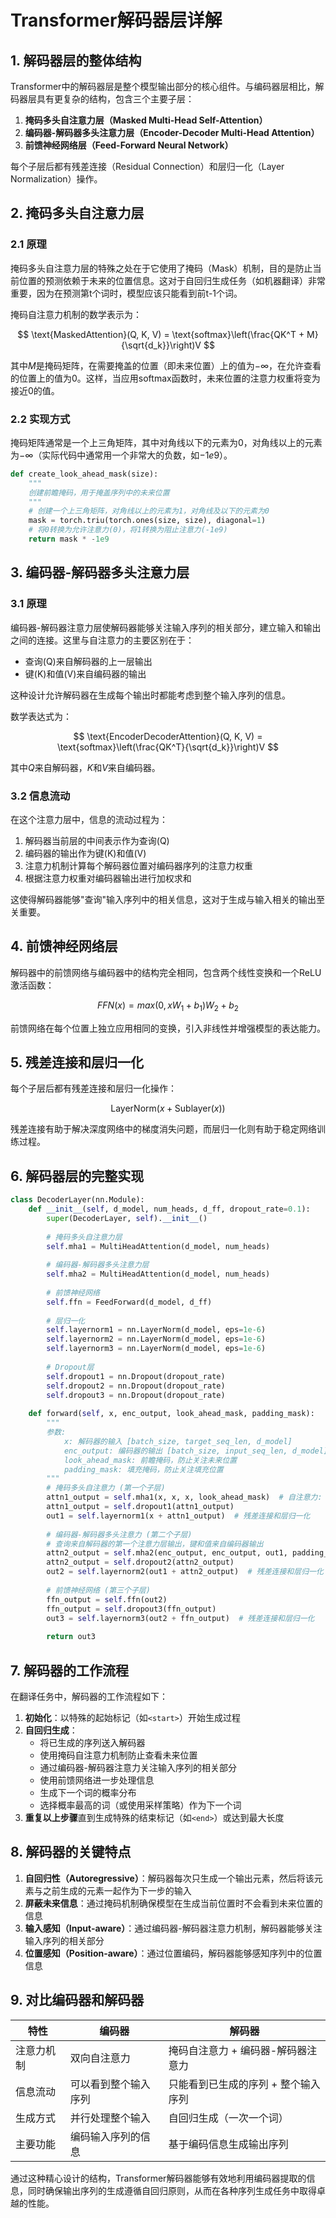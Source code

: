 # Transformer解码器层详解

## 1. 解码器层的整体结构

Transformer中的解码器层是整个模型输出部分的核心组件。与编码器层相比，解码器层具有更复杂的结构，包含三个主要子层：

1. **掩码多头自注意力层（Masked Multi-Head Self-Attention）**
2. **编码器-解码器多头注意力层（Encoder-Decoder Multi-Head Attention）**
3. **前馈神经网络层（Feed-Forward Neural Network）**

每个子层后都有残差连接（Residual Connection）和层归一化（Layer Normalization）操作。

## 2. 掩码多头自注意力层

### 2.1 原理

掩码多头自注意力层的特殊之处在于它使用了掩码（Mask）机制，目的是防止当前位置的预测依赖于未来的位置信息。这对于自回归生成任务（如机器翻译）非常重要，因为在预测第t个词时，模型应该只能看到前t-1个词。

掩码自注意力机制的数学表示为：

$$
\text{MaskedAttention}(Q, K, V) = \text{softmax}\left(\frac{QK^T + M}{\sqrt{d_k}}\right)V
$$

其中$M$是掩码矩阵，在需要掩盖的位置（即未来位置）上的值为$-\infty$，在允许查看的位置上的值为0。这样，当应用softmax函数时，未来位置的注意力权重将变为接近0的值。

### 2.2 实现方式

掩码矩阵通常是一个上三角矩阵，其中对角线以下的元素为0，对角线以上的元素为$-\infty$（实际代码中通常用一个非常大的负数，如$-1e9$）。

```python
def create_look_ahead_mask(size):
    """
    创建前瞻掩码，用于掩盖序列中的未来位置
    """
    # 创建一个上三角矩阵，对角线以上的元素为1，对角线及以下的元素为0
    mask = torch.triu(torch.ones(size, size), diagonal=1)
    # 将0转换为允许注意力(0)，将1转换为阻止注意力(-1e9)
    return mask * -1e9
```

## 3. 编码器-解码器多头注意力层

### 3.1 原理

编码器-解码器注意力层使解码器能够关注输入序列的相关部分，建立输入和输出之间的连接。这里与自注意力的主要区别在于：

- 查询(Q)来自解码器的上一层输出
- 键(K)和值(V)来自编码器的输出

这种设计允许解码器在生成每个输出时都能考虑到整个输入序列的信息。

数学表达式为：

$$
\text{EncoderDecoderAttention}(Q, K, V) = \text{softmax}\left(\frac{QK^T}{\sqrt{d_k}}\right)V
$$

其中$Q$来自解码器，$K$和$V$来自编码器。

### 3.2 信息流动

在这个注意力层中，信息的流动过程为：

1. 解码器当前层的中间表示作为查询(Q)
2. 编码器的输出作为键(K)和值(V)
3. 注意力机制计算每个解码器位置对编码器序列的注意力权重
4. 根据注意力权重对编码器输出进行加权求和

这使得解码器能够"查询"输入序列中的相关信息，这对于生成与输入相关的输出至关重要。

## 4. 前馈神经网络层

解码器中的前馈网络与编码器中的结构完全相同，包含两个线性变换和一个ReLU激活函数：

$$FFN(x) = max(0, xW_1 + b_1)W_2 + b_2$$

前馈网络在每个位置上独立应用相同的变换，引入非线性并增强模型的表达能力。

## 5. 残差连接和层归一化

每个子层后都有残差连接和层归一化操作：

$$\text{LayerNorm}(x + \text{Sublayer}(x))$$

残差连接有助于解决深度网络中的梯度消失问题，而层归一化则有助于稳定网络训练过程。

## 6. 解码器层的完整实现

```python
class DecoderLayer(nn.Module):
    def __init__(self, d_model, num_heads, d_ff, dropout_rate=0.1):
        super(DecoderLayer, self).__init__()
        
        # 掩码多头自注意力层
        self.mha1 = MultiHeadAttention(d_model, num_heads)
        
        # 编码器-解码器多头注意力层
        self.mha2 = MultiHeadAttention(d_model, num_heads)
        
        # 前馈神经网络
        self.ffn = FeedForward(d_model, d_ff)
        
        # 层归一化
        self.layernorm1 = nn.LayerNorm(d_model, eps=1e-6)
        self.layernorm2 = nn.LayerNorm(d_model, eps=1e-6)
        self.layernorm3 = nn.LayerNorm(d_model, eps=1e-6)
        
        # Dropout层
        self.dropout1 = nn.Dropout(dropout_rate)
        self.dropout2 = nn.Dropout(dropout_rate)
        self.dropout3 = nn.Dropout(dropout_rate)
    
    def forward(self, x, enc_output, look_ahead_mask, padding_mask):
        """
        参数:
            x: 解码器的输入 [batch_size, target_seq_len, d_model]
            enc_output: 编码器的输出 [batch_size, input_seq_len, d_model]
            look_ahead_mask: 前瞻掩码，防止关注未来位置
            padding_mask: 填充掩码，防止关注填充位置
        """
        # 掩码多头自注意力 (第一个子层)
        attn1_output = self.mha1(x, x, x, look_ahead_mask)  # 自注意力: Q=K=V=x
        attn1_output = self.dropout1(attn1_output)
        out1 = self.layernorm1(x + attn1_output)  # 残差连接和层归一化
        
        # 编码器-解码器多头注意力 (第二个子层)
        # 查询来自解码器的第一个注意力层输出，键和值来自编码器输出
        attn2_output = self.mha2(enc_output, enc_output, out1, padding_mask)
        attn2_output = self.dropout2(attn2_output)
        out2 = self.layernorm2(out1 + attn2_output)  # 残差连接和层归一化
        
        # 前馈神经网络 (第三个子层)
        ffn_output = self.ffn(out2)
        ffn_output = self.dropout3(ffn_output)
        out3 = self.layernorm3(out2 + ffn_output)  # 残差连接和层归一化
        
        return out3
```

## 7. 解码器的工作流程

在翻译任务中，解码器的工作流程如下：

1. **初始化**：以特殊的起始标记（如`<start>`）开始生成过程
2. **自回归生成**：
   - 将已生成的序列送入解码器
   - 使用掩码自注意力机制防止查看未来位置
   - 通过编码器-解码器注意力关注输入序列的相关部分
   - 使用前馈网络进一步处理信息
   - 生成下一个词的概率分布
   - 选择概率最高的词（或使用采样策略）作为下一个词
3. **重复以上步骤**直到生成特殊的结束标记（如`<end>`）或达到最大长度

## 8. 解码器的关键特点

1. **自回归性（Autoregressive）**：解码器每次只生成一个输出元素，然后将该元素与之前生成的元素一起作为下一步的输入
2. **屏蔽未来信息**：通过掩码机制确保模型在生成当前位置时不会看到未来位置的信息
3. **输入感知（Input-aware）**：通过编码器-解码器注意力机制，解码器能够关注输入序列的相关部分
4. **位置感知（Position-aware）**：通过位置编码，解码器能够感知序列中的位置信息

## 9. 对比编码器和解码器

| 特性 | 编码器 | 解码器 |
|------|---------|---------|
| 注意力机制 | 双向自注意力 | 掩码自注意力 + 编码器-解码器注意力 |
| 信息流动 | 可以看到整个输入序列 | 只能看到已生成的序列 + 整个输入序列 |
| 生成方式 | 并行处理整个输入 | 自回归生成（一次一个词） |
| 主要功能 | 编码输入序列的信息 | 基于编码信息生成输出序列 |

通过这种精心设计的结构，Transformer解码器能够有效地利用编码器提取的信息，同时确保输出序列的生成遵循自回归原则，从而在各种序列生成任务中取得卓越的性能。
